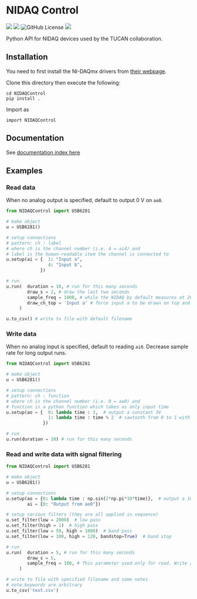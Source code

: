 # NIDAQ Control

<img src="https://img.shields.io/github/languages/top/ucn-triumf/NIDAQControl?style=flat-square"/> <img src="https://img.shields.io/github/languages/code-size/ucn-triumf/NIDAQControl?style=flat-square"/> <img alt="GitHub License" src="https://img.shields.io/github/license/ucn-triumf/NIDAQControl"> <img src="https://img.shields.io/github/last-commit/ucn-triumf/NIDAQControl?style=flat-square"/>


Python API for NIDAQ devices used by the TUCAN collaboration.

## Installation

You need to first install the NI-DAQmx drivers from [their webpage](https://www.ni.com/en/support/downloads/drivers/download.ni-daq-mx.html#521556).

Clone this directory then execute the following:

```
cd NIDAQControl
pip install .
```

Import as

```
import NIDAQControl
```

## Documentation

See [documentation index here](docs/NIDAQControl/index.md)

## Examples

### Read data

When no analog output is specified, default to output 0 V on `ao0`.

```python
from NIDAQControl import USB6281

# make object
u = USB6281()

# setup connections
# pattern: ch : label
# where ch is the channel number (i.e. 4 = ai4) and
# label is the human-readable item the channel is connected to
u.setup(ai = {  1: "Input a",
                4: "Input b",
             })

# run
u.run(  duration = 10, # run for this many seconds
        draw_s = 2, # draw the last two seconds
        sample_freq = 1000, # while the NIDAQ by default measures at 20kHz, we downsample to 1000 Hz in software.
        draw_ch_top = 'Input a' # force input a to be drawn on top and more easily visible
     )

u.to_csv() # write to file with default filename
```

### Write data

When no analog input is specified, default to reading `ai0`. Decrease sample rate for long output runs.

```python
from NIDAQControl import USB6281

# make object
u = USB6281()

# setup connections
# pattern: ch : function
# where ch is the channel number (i.e. 0 = ao0) and
# function is a python function which takes as only input time
u.setup(ao = {  0: lambda time : 3,  # output a constant 3V
                1: lambda time : time % 2  # sawtooth from 0 to 1 with a period of 2 seconds
              })

# run
u.run(duration = 10) # run for this many seconds
```

### Read and write data with signal filtering

```python
from NIDAQControl import USB6281

# make object
u = USB6281()

# setup connections
u.setup(ao = {0: lambda time : np.sin(2*np.pi*10*time)},  # output a 10 Hz sine wave
        ai = {0: "Output from ao0"})

# setup various filters (they are all applied in sequence)
u.set_filter(low = 2000)  # low pass
u.set_filter(high = 1)  # high pass
u.set_filter(low = 50, high = 1000)  # band pass
u.set_filter(low = 100, high = 120, bandstop=True)  # band stop

# run
u.run(  duration = 5, # run for this many seconds
        draw_s = 5,
        sample_freq = 100, # This parameter used only for read. Write always outputs at the clock frequency
     )

# write to file with specified filename and some notes
# note keywords are arbitrary
u.to_csv('test.csv')
```

